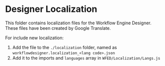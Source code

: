 #  Designer Localization

This folder contains localization files for the Workflow Engine Designer.
These files have been created by Google Translate.

For include new localization:
1. Add the file to the `./localization` folder, named as `workflowdesigner.localization_<lang code>.json`
2. Add it to the imports and `languages` array in `WFED/Localization/Langs.js`
